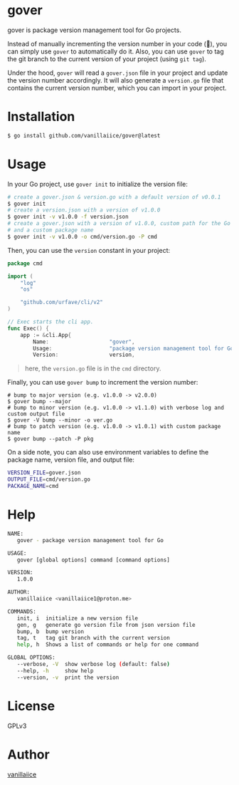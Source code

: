 # gover

gover is package version management tool for Go projects.

Instead of manually incrementing the version number in your code (🗿),
you can simply use `gover` to automatically do it.
Also, you can use `gover` to tag the git branch to the current version of your project (using `git tag`).

Under the hood, `gover` will read a `gover.json` file in your project
and update the version number accordingly.
It will also generate a `version.go` file that contains the current version number,
which you can import in your project.

# Installation

```sh
$ go install github.com/vanillaiice/gover@latest
```

# Usage

In your Go project, use `gover init` to initialize the version file:

```sh
# create a gover.json & version.go with a default version of v0.0.1
$ gover init
# create a version.json with a version of v1.0.0
$ gover init -v v1.0.0 -f version.json
# create a gover.json with a version of v1.0.0, custom path for the Go output file,
# and a custom package name
$ gover init -v v1.0.0 -o cmd/version.go -P cmd
```

Then, you can use the `version` constant in your project:

```go
package cmd

import (
	"log"
	"os"

	"github.com/urfave/cli/v2"
)

// Exec starts the cli app.
func Exec() {
	app := &cli.App{
		Name:                   "gover",
		Usage:                  "package version management tool for Go",
		Version:                version,
```

> here, the `version.go` file is in the `cmd` directory.

Finally, you can use `gover bump` to increment the version number:

```
# bump to major version (e.g. v1.0.0 -> v2.0.0)
$ gover bump --major
# bump to minor version (e.g. v1.0.0 -> v1.1.0) with verbose log and custom output file
$ gover -V bump --minor -o ver.go
# bump to patch version (e.g. v1.0.0 -> v1.0.1) with custom package name
$ gover bump --patch -P pkg
```

On a side note, you can also use environment variables to define the package name, version file, and output file:

```sh
VERSION_FILE=gover.json
OUTPUT_FILE=cmd/version.go
PACKAGE_NAME=cmd
```

# Help

```sh
NAME:
   gover - package version management tool for Go

USAGE:
   gover [global options] command [command options]

VERSION:
   1.0.0

AUTHOR:
   vanillaiice <vanillaiice1@proton.me>

COMMANDS:
   init, i  initialize a new version file
   gen, g   generate go version file from json version file
   bump, b  bump version
   tag, t   tag git branch with the current version
   help, h  Shows a list of commands or help for one command

GLOBAL OPTIONS:
   --verbose, -V  show verbose log (default: false)
   --help, -h     show help
   --version, -v  print the version
```

# License

GPLv3

# Author

[vanillaiice](https://github.com/vanillaiice)
